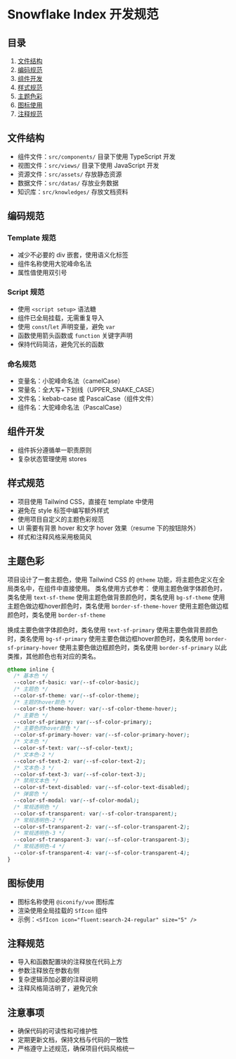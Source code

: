 # Snowflake Index 开发规范

## 目录

1. [文件结构](#文件结构)
2. [编码规范](#编码规范)
3. [组件开发](#组件开发)
4. [样式规范](#样式规范)
5. [主题色彩](#主题色彩)
6. [图标使用](#图标使用)
7. [注释规范](#注释规范)

## 文件结构

- 组件文件：`src/components/` 目录下使用 TypeScript 开发
- 视图文件：`src/views/` 目录下使用 JavaScript 开发
- 资源文件：`src/assets/` 存放静态资源
- 数据文件：`src/datas/` 存放业务数据
- 知识库：`src/knowledges/` 存放文档资料

## 编码规范

### Template 规范

- 减少不必要的 div 嵌套，使用语义化标签
- 组件名称使用大驼峰命名法
- 属性值使用双引号

### Script 规范

- 使用 `<script setup>` 语法糖
- 组件已全局挂载，无需重复导入
- 使用 `const`/`let` 声明变量，避免 `var`
- 函数使用箭头函数或 `function` 关键字声明
- 保持代码简洁，避免冗长的函数

### 命名规范

- 变量名：小驼峰命名法（camelCase）
- 常量名：全大写+下划线（UPPER_SNAKE_CASE）
- 文件名：kebab-case 或 PascalCase（组件文件）
- 组件名：大驼峰命名法（PascalCase）

## 组件开发

- 组件拆分遵循单一职责原则
- 复杂状态管理使用 stores

## 样式规范

- 项目使用 Tailwind CSS，直接在 template 中使用
- 避免在 style 标签中编写额外样式
- 使用项目自定义的主题色彩规范
- UI 需要有背景 hover 和文字 hover 效果（resume 下的按钮除外）
- 样式和注释风格采用极简风

## 主题色彩

项目设计了一套主题色，使用 Tailwind CSS 的 `@theme` 功能，将主题色定义在全局类名中，在组件中直接使用。
类名使用方式参考：
使用主题色做字体颜色时，类名使用 `text-sf-theme`
使用主题色做背景颜色时，类名使用 `bg-sf-theme`
使用主题色做边框hover颜色时，类名使用 `border-sf-theme-hover`
使用主题色做边框颜色时，类名使用 `border-sf-theme`

换成主要色做字体颜色时，类名使用 `text-sf-primary`
使用主要色做背景颜色时，类名使用 `bg-sf-primary`
使用主要色做边框hover颜色时，类名使用 `border-sf-primary-hover`
使用主要色做边框颜色时，类名使用 `border-sf-primary`
以此类推，其他颜色也有对应的类名。

```css
@theme inline {
  /* 基本色 */
  --color-sf-basic: var(--sf-color-basic);
  /* 主题色 */
  --color-sf-theme: var(--sf-color-theme);
  /* 主题的hover颜色 */
  --color-sf-theme-hover: var(--sf-color-theme-hover);
  /* 主要色 */
  --color-sf-primary: var(--sf-color-primary);
  /* 主要色的hover颜色 */
  --color-sf-primary-hover: var(--sf-color-primary-hover);
  /* 文本色 */
  --color-sf-text: var(--sf-color-text);
  /* 文本色-2 */
  --color-sf-text-2: var(--sf-color-text-2);
  /* 文本色-3 */
  --color-sf-text-3: var(--sf-color-text-3);
  /* 禁用文本色 */
  --color-sf-text-disabled: var(--sf-color-text-disabled);
  /* 弹窗色 */
  --color-sf-modal: var(--sf-color-modal);
  /* 常规透明色 */
  --color-sf-transparent: var(--sf-color-transparent);
  /* 常规透明色-2 */
  --color-sf-transparent-2: var(--sf-color-transparent-2);
  /* 常规透明色-3 */
  --color-sf-transparent-3: var(--sf-color-transparent-3);
  /* 常规透明色-4 */
  --color-sf-transparent-4: var(--sf-color-transparent-4);
}
```

## 图标使用

- 图标名称使用 `@iconify/vue` 图标库
- 渲染使用全局挂载的 `SfIcon` 组件
- 示例：`<SfIcon icon="fluent:search-24-regular" size="5" />`

## 注释规范

- 导入和函数配置块的注释放在代码上方
- 参数注释放在参数右侧
- 复杂逻辑添加必要的注释说明
- 注释风格简洁明了，避免冗余

## 注意事项

- 确保代码的可读性和可维护性
- 定期更新文档，保持文档与代码的一致性
- 严格遵守上述规范，确保项目代码风格统一
